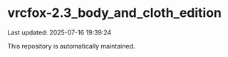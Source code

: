 # vrcfox-2.3_body_and_cloth_edition

Last updated: 2025-07-16 19:39:24

This repository is automatically maintained.
